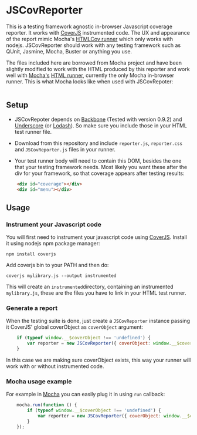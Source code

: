# JSCovReporter

This is a testing framework agnostic in-browser Javascript coverage reporter. It works with <a href="https://github.com/arian/CoverJS">CoverJS</a> instrumented code. The UX and appearance of the report mimic Mocha's <a href="http://visionmedia.github.com/mocha/#htmlcov-reporter">HTMLCov runner</a> which only works with nodejs. JSCovReporter should work with any testing framework such as QUnit, Jasmine, Mocha, Buster or anything you use.

The files included here are borrowed from Mocha project and have been slightly modified to work with the HTML produced by this reporter and work well with <a href="https://github.com/visionmedia/mocha">Mocha's</a> <a href="http://visionmedia.github.com/mocha/#html-reporter">HTML runner</a>, currently the only Mocha in-browser runner. This is what Mocha looks like when used with JSCovRepoter:

<img src="https://a248.e.akamai.net/camo.github.com/ff1d7436abd2dd1def46904edd8233e2f7a5c1f4/687474703a2f2f692e696d6775722e636f6d2f4155556e412e706e67" alt/>

## Setup

* JSCovRepoter depends on <a href="https://github.com/documentcloud/backbone">Backbone</a> (Tested with version 0.9.2) and <a href="https://github.com/documentcloud/underscore">Underscore</a> (or <a href="https://github.com/bestiejs/lodash">Lodash</a>). So make sure you include those in your HTML test runner file.

* Download from this repository and include `reporter.js`, `reporter.css` and `JSCovReporter.js` files in your runner.

* Your test runner body will need to contain this DOM, besides the one that your testing framework needs. Most likely you want these after the div for your framework, so that coverage appears after testing results:

```html
    <div id="coverage"></div>
    <div id="menu"></div>
```

## Usage

### Instrument your Javascript code

You will first need to instrument your javascript code using <a href="https://github.com/arian/CoverJS">CoverJS</a>. Install it using nodejs npm package manager:

    npm install coverjs

Add coverjs bin to your PATH and then do:

    coverjs mylibrary.js --output instrumented

This will create an `instrumented`directory, containing an instrumented `mylibrary.js`, these are the files you have to link in your HTML test runner.

### Generate a report

When the testing suite is done, just create a `JSCovReporter` instance passing it CoverJS' global coverObject as `coverObject` argument:

```javascript
    if (typeof window.__$coverObject !== 'undefined') {
        var reporter = new JSCovReporter({ coverObject: window.__$coverObject });
    }
```

In this case we are making sure coverObject exists, this way your runner will work with or without instrumented code.

### Mocha usage example

For example in <a href="https://github.com/visionmedia/mocha">Mocha</a> you can easily plug it in using `run` callback:

```javascript
    mocha.run(function () {
        if (typeof window.__$coverObject !== 'undefined') {
            var reporter = new JSCovReporter({ coverObject: window.__$coverObject });
        }
    });
```
